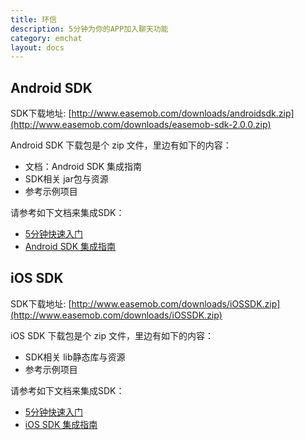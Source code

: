 ```yaml
---
title: 环信
description: 5分钟为你的APP加入聊天功能
category: emchat
layout: docs
---
```


## Android SDK

SDK下载地址:  [http://www.easemob.com/downloads/androidsdk.zip](http://www.easemob.com/downloads/easemob-sdk-2.0.0.zip)

Android SDK 下载包是个 zip 文件，里边有如下的内容：

* 文档：Android SDK 集成指南
* SDK相关 jar包与资源
* 参考示例项目

请参考如下文档来集成SDK：

* [5分钟快速入门](#{site.base_url}/docs/emchat/android/quickstart.html)
* [Android SDK 集成指南](#{site.base_url}/docs/emchat/android/singlechat.html)


## iOS SDK

SDK下载地址:  [http://www.easemob.com/downloads/iOSSDK.zip](http://www.easemob.com/downloads/iOSSDK.zip)

iOS SDK 下载包是个 zip 文件，里边有如下的内容：

* SDK相关 lib静态库与资源
* 参考示例项目




请参考如下文档来集成SDK：

* [5分钟快速入门](#{site.base_url}/docs/emchat/ios/quickstart.html)
* [iOS SDK 集成指南](#{site.base_url}/docs/emchat/ios/singlechat.html)



